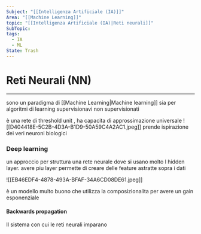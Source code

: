 ```yaml
---
Subject: "[[Intelligenza Artificiale (IA)]]"
Area: "[[Machine Learning]]"
topic: "[[Intelligenza Artificiale (IA)|Reti neurali]]"
SubTopic: 
tags:
  - IA
  - ML
State: Trash
---
```

# Reti Neurali (NN)
---
sono un paradigma di [[Machine Learning|Machine learning]] sia per algoritmi di learning supervisionavi non supervisionati 


è una rete di  threshold unit , ha capacita di approssimazione universale 
![[D404418E-5C2B-4D3A-B1D9-50A59C4A2AC1.jpeg]]
prende ispirazione dei veri neuroni biologici

### Deep learning
un approccio per struttura una rete neurale dove si usano molto l hidden layer.
avere piu layer permette di creare delle feature astratte sopra i dati 

![[EB46EDF4-4878-493A-BFAF-34A6CD08DE61.jpeg]]


è un modello multo buono che utilizza la composizionalita per avere un gain esponenziale 




#### Backwards propagation
Il sistema con cui le reti neurali imparano 



